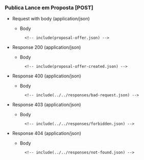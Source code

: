 ### Publica Lance em Proposta [POST]

+ Request with body (application/json)

    + Body

            <!-- include(proposal-offer.json) -->

+ Response 200 (application/json)

    + Body

            <!-- include(proposal-offer-created.json) -->

+ Response 400 (application/json)

    + Body

            <!-- include(../../responses/bad-request.json) -->

+ Response 403 (application/json)

    + Body

            <!-- include(../../responses/forbidden.json) -->

+ Response 404 (application/json)

    + Body

            <!-- include(../../responses/not-found.json) -->
